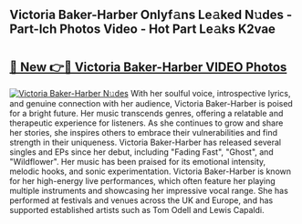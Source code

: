 ## Victoria Baker-Harber Onlyf𝚊ns Le𝚊ked N𝚞des - Part-lch Photos Video - Hot Part Le𝚊ks K2vae

# <h2><a href="http://ab56115.deff.icu/?id=Victoria+Baker-Harber">🔗 New 👉🔴 Victoria Baker-Harber VIDEO Photos</a></h2>

[![Victoria Baker-Harber N𝚞des](https://i.imgur.com/rIISA9y.gif)](http://ab56115.deff.icu/?id=Victoria+Baker-Harber)
With her soulful voice, introspective lyrics, and genuine connection with her audience, Victoria Baker-Harber is poised for a bright future. Her music transcends genres, offering a relatable and therapeutic experience for listeners. As she continues to grow and share her stories, she inspires others to embrace their vulnerabilities and find strength in their uniqueness. Victoria Baker-Harber has released several singles and EPs since her debut, including "Fading Fast", "Ghost", and "Wildflower". Her music has been praised for its emotional intensity, melodic hooks, and sonic experimentation. Victoria Baker-Harber is known for her high-energy live performances, which often feature her playing multiple instruments and showcasing her impressive vocal range. She has performed at festivals and venues across the UK and Europe, and has supported established artists such as Tom Odell and Lewis Capaldi.
